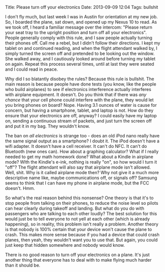 Title: Please turn off your electronics
Date: 2013-09-09 12:04
Tags: bullshit

I don't fly much, but last week I was in Austin for orientation at my
new job. So, I boarded the plane, sat down, and opened up my Nexus 10 to
read. As we took off, I heard a familiar message over the intercom:
"Please return your seat tray to the upright position and turn off all
your electronics". People generally comply with this rule, and I saw
people actually turning their phones off. Call me a rebel, but I didn't
follow their directions. I kept my tablet on and continued reading, and
when the flight attendant walked by, I simply turned the screen off and
pretended to be looking out the window. She walked away, and I
cautiously looked around before turning my tablet on again. Repeat this
process several times, until at last they were seated and I could read
in peace.

Why did I so blatantly disobey the rules? Because this rule is bullshit.
The main reason is because people have done tests (you know, like the
people who build airplanes) to see if electronics interference actually
interferes with airplane equipment. It doesn't. Do you think that if
there was *any chance* that your cell phone could interfere with the
plane, they would let you bring phones on board? Nope. Having 3.1 ounces
of water is cause for concern, but having a smartphone, tablet, and
laptop is not. How do they ensure that your electronics are off, anyway?
I could easily have my laptop on, sending a continuous stream of
packets, and just turn the screen off and put it in my bag. They
wouldn't know.

The ban on *all electronics* is strange too - does an old iPod nano
really have the same signal output as a smartphone? I doubt it. The iPod
doesn't have a wifi adapter. It doesn't have a cell receiver. It can't
do NFC. It can't do Bluetooth (new ones can). How about a graphing
calculator? What if I really needed to get my math homework done? What
about a Kindle in airplane mode? WIth the Kindle's e-ink, nothing is
really "on", so how would I turn it "off"? The flight attendant will
also say that airplane mode isn't allowed. Well, shit. Why is it called
airplane mode then? Why not give it a much more descriptive name like,
maybe communications off, or signals off? Samsung seems to think that I
can have my phone in airplane mode, but the FCC doesn't. Hmm.

So what's the real reason behind this nonsense? One theory is that it's
to stop people from talking on their phones, to reduce the noise level
so pilots can hear clearly during takeoff and landing. But what do you
do with passengers who are talking to each other loudly? The best
solution for this would just be to tell everyone to not yell at each
other (which is already happening), so in reality, this problem isn't
really a problem. Another theory is that nobody is 100% certain that
your device won't cause the plane to crash. This makes more sense
because if you had a device that could crash planes, then yeah, they
wouldn't want you to use that. But again, you could just keep that
hidden somewhere and nobody would know.

There is no good reason to turn off your electronics on a plane. It's
just another thing that everyone has to deal with to make flying much
harder than it should be.
